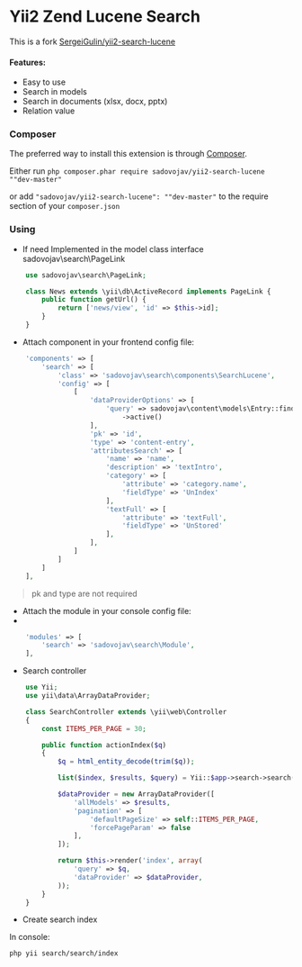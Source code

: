 # Yii2 Zend Lucene Search

This is a fork [SergeiGulin/yii2-search-lucene](https://github.com/SergeiGulin/yii2-search-lucene)

#### Features:
- Easy to use
- Search in models
- Search in documents (xlsx, docx, pptx)
- Relation value

### Composer

The preferred way to install this extension is through [Composer](http://getcomposer.org/).

Either run ```php composer.phar require sadovojav/yii2-search-lucene ""dev-master"```

or add ```"sadovojav/yii2-search-lucene": ""dev-master"``` to the require section of your ```composer.json```

### Using

* If need Implemented in the model class interface sadovojav\search\PageLink

```php
    use sadovojav\search\PageLink;

    class News extends \yii\db\ActiveRecord implements PageLink {
        public function getUrl() {
            return ['news/view', 'id' => $this->id];
        }
    }
```

* Attach component in your frontend config file:

```php
    'components' => [
        'search' => [
            'class' => 'sadovojav\search\components\SearchLucene',
            'config' => [
                [
                    'dataProviderOptions' => [
                        'query' => sadovojav\content\models\Entry::find()
                            ->active()
                    ],
                    'pk' => 'id',
                    'type' => 'content-entry',
                    'attributesSearch' => [
                        'name' => 'name',
                        'description' => 'textIntro',
                        'category' => [
                            'attribute' => 'category.name',
                            'fieldType' => 'UnIndex'
                        ],
                        'textFull' => [
                            'attribute' => 'textFull',
                            'fieldType' => 'UnStored'
                        ],
                    ],
                ]
            ]
        ]
    ],
```
> pk and type are not required

* Attach the module in your console config file:
* 
```php
    'modules' => [
        'search' => 'sadovojav\search\Module',
    ],
```

* Search controller

```php
    use Yii;
    use yii\data\ArrayDataProvider;

    class SearchController extends \yii\web\Controller
    {
        const ITEMS_PER_PAGE = 30;

        public function actionIndex($q)
        {
            $q = html_entity_decode(trim($q));

            list($index, $results, $query) = Yii::$app->search->search($q);

            $dataProvider = new ArrayDataProvider([
                'allModels' => $results,
                'pagination' => [
                    'defaultPageSize' => self::ITEMS_PER_PAGE,
                    'forcePageParam' => false
                ],
            ]);

            return $this->render('index', array(
                'query' => $q,
                'dataProvider' => $dataProvider,
            ));
        }
    }
```
* Create search index

In console:

```php yii search/search/index```